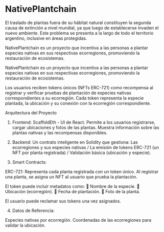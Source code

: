 
# NativePlantchain

El traslado de plantas fuera de su hábitat natural constituyen la segunda causa de extinción a nivel mundial, ya que luego de establecerse invaden el nuevo ambiente. Este problema se presenta a la largo de todo el territorio argentino, inclusive en áreas protegidas.

NativePlantchain es un proyecto que incentiva a las personas a plantar especies nativas en sus respectivas ecorregiones, promoviendo la restauración de ecosistemas.

NativePlantchain es un proyecto que incentiva a las personas a plantar especies nativas en sus respectivas ecorregiones, promoviendo la restauración de ecosistemas.

Los usuarios reciben tokens únicos (NFTs ERC-721) como recompensa al registrar y verificar pruebas de plantación de especies nativas correspondientes a su ecorregión. Cada token representa la especie plantada, la ubicación y su conexión con la ecorregión correspondiente.


Arquitectura del Proyecto

1.	Frontend:
ScaffoldEth -  UI de React. Permite a los usuarios registrarse, cargar ubicaciones y fotos de las plantas. Muestra información sobre las plantas nativas y las recompensas disponibles.

2.	Backend:
Un contrato inteligente en Solidity que gestiona: Las ecorregiones y sus especies nativas / La emisión de tokens ERC-721 (un NFT por planta registrada) / Validación básica (ubicación y especie).

3.	Smart Contracts:

ERC-721: Representa cada planta registrada con un token único. Al registrar una planta, se asigna un NFT al usuario que prueba la plantación.

El token puede incluir metadatos como:
    	Nombre de la especie.
    	Ubicación (ecorregión).
    	Fecha de plantación.
    	Foto de la planta.

El usuario puede reclamar sus tokens una vez asignados.

4.	Datos de Referencia:

Especies nativas por ecorregión. Coordenadas de las ecorregiones para validar la ubicación.

